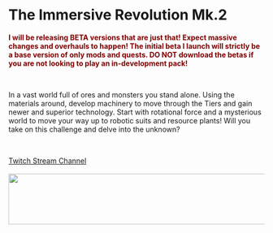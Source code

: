 <h1>The Immersive Revolution Mk.2</h1>
<p><span style="color: #800000;"><strong>I will be releasing BETA versions that are just that! Expect massive changes and overhauls to happen! The initial beta I launch will strictly be a base version of only mods and quests. DO NOT download the betas if you are not looking to play an in-development pack!</strong></span></p>
<p>&nbsp;</p>
<p>In a vast world full of ores and monsters you stand alone. Using the materials around, develop machinery to move through the Tiers and gain newer and superior technology. Start with rotational force and a mysterious world to move your way up to robotic suits and resource plants! Will you take on this challenge and delve into the unknown?</p>
<p>&nbsp;</p>
<p><a href="http://www.twitch.tv/twilightpsn">Twitch Stream Channel</a><br /> <br /> <a href="https://billing.apexminecrafthosting.com/aff.php?aff=2171"><img src="https://cdn.apexminecrafthosting.com/img/theme/apex-hosting-mobile.png" width="594" height="100" border="0" /></a></p>
